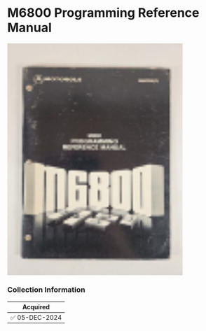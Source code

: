 #  M6800 Programming Reference Manual
<img src="/images/M68PRM-D.1.png" width="400" align="center">


### Collection Information

| Acquired |
|--         |
| :white_check_mark: 05-DEC-2024 |




